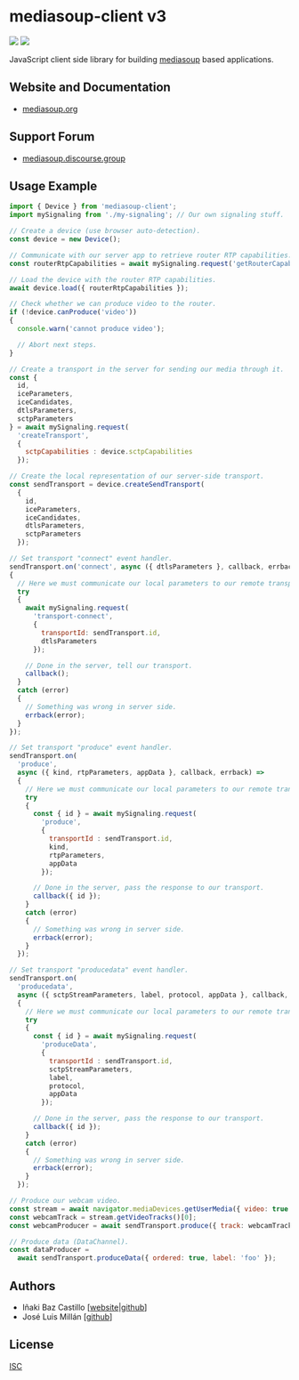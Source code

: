 # mediasoup-client v3

[![][npm-shield-mediasoup-client]][npm-mediasoup-client]
[![][travis-ci-shield-mediasoup-client]][travis-ci-mediasoup-client]

JavaScript client side library for building [mediasoup][mediasoup-website] based applications.


## Website and Documentation

* [mediasoup.org][mediasoup-website]


## Support Forum

* [mediasoup.discourse.group][mediasoup-discourse]


## Usage Example

```js
import { Device } from 'mediasoup-client';
import mySignaling from './my-signaling'; // Our own signaling stuff.

// Create a device (use browser auto-detection).
const device = new Device();

// Communicate with our server app to retrieve router RTP capabilities.
const routerRtpCapabilities = await mySignaling.request('getRouterCapabilities');

// Load the device with the router RTP capabilities.
await device.load({ routerRtpCapabilities });

// Check whether we can produce video to the router.
if (!device.canProduce('video'))
{
  console.warn('cannot produce video');

  // Abort next steps.
}

// Create a transport in the server for sending our media through it.
const { 
  id, 
  iceParameters, 
  iceCandidates, 
  dtlsParameters,
  sctpParameters
} = await mySignaling.request(
  'createTransport',
  {
    sctpCapabilities : device.sctpCapabilities
  });

// Create the local representation of our server-side transport.
const sendTransport = device.createSendTransport(
  {
    id, 
    iceParameters, 
    iceCandidates, 
    dtlsParameters,
    sctpParameters
  });

// Set transport "connect" event handler.
sendTransport.on('connect', async ({ dtlsParameters }, callback, errback) =>
{
  // Here we must communicate our local parameters to our remote transport.
  try
  {
    await mySignaling.request(
      'transport-connect',
      {
        transportId: sendTransport.id,
        dtlsParameters
      });

    // Done in the server, tell our transport.
    callback();
  }
  catch (error)
  {
    // Something was wrong in server side.
    errback(error);
  }
});

// Set transport "produce" event handler.
sendTransport.on(
  'produce',
  async ({ kind, rtpParameters, appData }, callback, errback) =>
  {
    // Here we must communicate our local parameters to our remote transport.
    try
    {
      const { id } = await mySignaling.request(
        'produce',
        { 
          transportId : sendTransport.id,
          kind,
          rtpParameters,
          appData
        });

      // Done in the server, pass the response to our transport.
      callback({ id });
    }
    catch (error)
    {
      // Something was wrong in server side.
      errback(error);
    }
  });

// Set transport "producedata" event handler.
sendTransport.on(
  'producedata',
  async ({ sctpStreamParameters, label, protocol, appData }, callback, errback) =>
  {
    // Here we must communicate our local parameters to our remote transport.
    try
    {
      const { id } = await mySignaling.request(
        'produceData',
        { 
          transportId : sendTransport.id,
          sctpStreamParameters,
          label,
          protocol,
          appData
        });

      // Done in the server, pass the response to our transport.
      callback({ id });
    }
    catch (error)
    {
      // Something was wrong in server side.
      errback(error);
    }
  });

// Produce our webcam video.
const stream = await navigator.mediaDevices.getUserMedia({ video: true });
const webcamTrack = stream.getVideoTracks()[0];
const webcamProducer = await sendTransport.produce({ track: webcamTrack });

// Produce data (DataChannel).
const dataProducer =
  await sendTransport.produceData({ ordered: true, label: 'foo' });
```


## Authors

* Iñaki Baz Castillo [[website](https://inakibaz.me)|[github](https://github.com/ibc/)]
* José Luis Millán [[github](https://github.com/jmillan/)]


## License

[ISC](./LICENSE)




[mediasoup-website]: https://mediasoup.org
[mediasoup-discourse]: https://mediasoup.discourse.group
[npm-shield-mediasoup-client]: https://img.shields.io/npm/v/@insertish/mediasoup-client.svg
[npm-mediasoup-client]: https://www.npmjs.com/package/@insertish/mediasoup-client
[travis-ci-shield-mediasoup-client]: https://travis-ci.com/versatica/mediasoup-client.svg?branch=master
[travis-ci-mediasoup-client]: https://travis-ci.com/versatica/mediasoup-client
